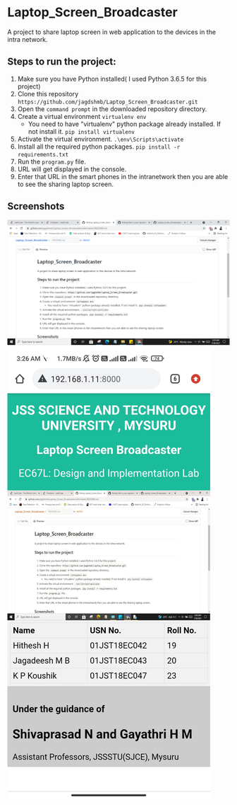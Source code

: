 # Laptop_Screen_Broadcaster
A project to share laptop screen in web application to the devices in the intra network.

## Steps to run the project:
1. Make sure you have Python installed( I used Python 3.6.5 for this project)
2. Clone this repository `https://github.com/jagdshmb/Laptop_Screen_Broadcaster.git`
3. Open the `command prompt` in the downloaded repository directory.
4. Create a virtual environment `virtualenv env`
     - You need to have "virtualenv" python package already installed. If not install it. `pip install virtualenv`
5. Activate the virtual environment. `.\env\Scripts\activate`
6. Install all the required python packages. `pip install -r requirements.txt`
7. Run the `program.py` file.
8. URL will get displayed in the console.
9. Enter that URL in the smart phones in the intranetwork then you are able to see the sharing laptop screen.

## Screenshots
![Laptop Screen](./screenshots/laptop.PNG)
![Web application](./screenshots/smartphone.jpg)

